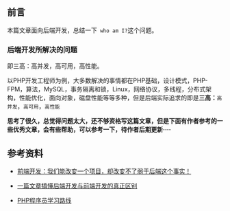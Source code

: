 ## 前言

本篇文章面向后端开发，总结一下` who am I?`这个问题。



### 后端开发所解决的问题

即三高：高并发，高可用，高性能。

以PHP开发工程师为例，大多数解决的事情都在PHP基础，设计模式，PHP-FPM，算法，MySQL，事务隔离和锁，Linux，网络协议，多线程，分布式架构，性能优化，面向对象，磁盘性能等等多种，但是后端实际追求的即是**三高：**`高并发`，`高可用`，`高性能`



**思考了很久，总觉得问题太大，还不够资格写这篇文章，但是下面有作者参考的一些优秀文章，会有些帮助，可以参考一下，待作者后期更新····**





## 参考资料

- [前端开发：我们能改变一个项目，却改变不了弱于后端这个事实！](https://baijiahao.baidu.com/s?id=1616126978359686053&wfr=spider&for=pc)
- [一篇文章搞懂后端开发与前端开发的真正区别 ]([http://www.sohu.com/a/270522576_100111840](http://www.sohu.com/a/270522576_100111840))

- [PHP程序员学习路线](https://segmentfault.com/a/1190000009076150)